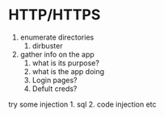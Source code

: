 # HTTP/HTTPS
1. enumerate directories
	1. dirbuster
2. gather info on the app
	1. what is its purpose?
	2. what is the app doing
 	3. Login pages?
	4. Defult creds?

try some injection
	1. sql
	2. code injection
	etc
